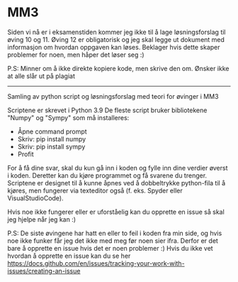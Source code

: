 # MM3

Siden vi nå er i eksamenstiden kommer jeg ikke til å lage løsningsforslag til øving 10 og 11. Øving 12 er obligatorisk og jeg skal legge ut dokument med informasjon om hvordan oppgaven kan løses. Beklager hvis dette skaper problemer for noen, men håper det løser seg :)

P.S: Minner om å ikke direkte kopiere kode, men skrive den om. Ønsker ikke at alle slår ut på plagiat

----------------------------------------------------------------------------------------------------

Samling av python script og løsningsforslag med teori for øvinger i MM3

Scriptene er skrevet i Python 3.9
De fleste script bruker bibliotekene "Numpy" og "Sympy" som må installeres:
  * Åpne command prompt
  * Skriv: pip install numpy
  * Skriv: pip install sympy
  * Profit
 
For å få dine svar, skal du kun gå inn i koden og fylle inn dine verdier øverst i koden. Deretter kan du kjøre programmet og få svarene du trenger.
Scriptene er designet til å kunne åpnes ved å dobbeltrykke python-fila til å kjøres, men fungerer via texteditor også (f. eks. Spyder eller VisualStudioCode).

Hvis noe ikke fungerer eller er uforståelig kan du opprette en issue så skal jeg hjelpe når jeg kan :)

P.S: De siste øvingene har hatt en eller to feil i koden fra min side, og hvis noe ikke funker får jeg det ikke med meg før noen sier ifra. Derfor er det bare å opprette en issue hvis det er noen problemer :)
Hvis du ikke vet hvordan å opprette en issue kan du se her https://docs.github.com/en/issues/tracking-your-work-with-issues/creating-an-issue
